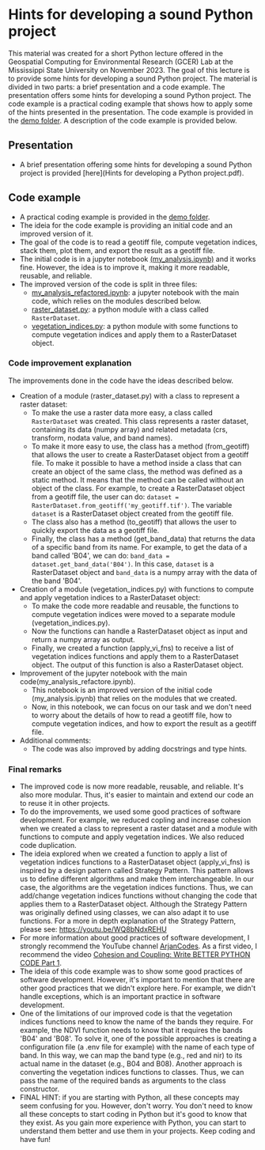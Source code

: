 # Hints for developing a sound Python project

This material was created for a short Python lecture offered in the Geospatial Computing for Environmental Research (GCER) Lab at the Mississippi State University on November 2023. The goal of this lecture is to provide some hints for developing a sound Python project. The material is divided in two parts: a brief presentation and a code example. The presentation offers some hints for developing a sound Python project. The code example is a practical coding example that shows how to apply some of the hints presented in the presentation. The code example is provided in the [demo folder](demo/). A description of the code example is provided below.

## Presentation
- A brief presentation offering some hints for developing a sound Python project is provided [here](Hints for developing a Python project.pdf).
## Code example
- A practical coding example is provided in the [demo folder](demo/).
- The ideia for the code example is providing an initial code and an improved version of it.
- The goal of the code is to read a geotiff file, compute vegetation indices, stack them, plot them, and export the result as a geotiff file.
- The initial code is in a jupyter notebook [(my_analysis.ipynb)](demo/my_analysis.ipynb) and it works fine. However, the idea is to improve it, making it more readable, reusable, and reliable.
- The improved version of the code is split in three files:
  - [my_analysis_refactored.ipynb](demo/my_analysis_refactored.ipynb): a jupyter notebook with the main code, which relies on the modules described below.
  - [raster_dataset.py](demo/raster_dataset.py): a python module with a class called `RasterDataset`.
  - [vegetation_indices.py](demo/vegetation_indices.py): a python module with some functions to compute vegetation indices and apply them to a RasterDataset object.

### Code improvement explanation
The improvements done in the code have the ideas described below.
- Creation of a module (raster_dataset.py) with a class to represent a raster dataset:
    - To make the use a raster data more easy, a class called `RasterDataset` was created. This class represents a raster dataset, containing its data (numpy array) and related metadata (crs, transform, nodata value, and band names).
    - To make it more easy to use, the class has a method (from_geotiff) that allows the user to create a RasterDataset object from a geotiff file. To make it possible to have a method inside a class that can create an object of the same class, the method was defined as a static method. It means that the method can be called without an object of the class. For example, to create a RasterDataset object from a geotiff file, the user can do:
    `dataset = RasterDataset.from_geotiff('my_geotiff.tif')`. The variable `dataset` is a RasterDataset object created from the geotiff file.
    - The class also has a method (to_geotiff) that allows the user to quickly export the data as a geotiff file.
    - Finally, the class has a method (get_band_data) that returns the data of a specific band from its name. For example, to get the data of a band called 'B04', we can do: `band_data = dataset.get_band_data('B04')`. In this case, `dataset` is a RasterDataset object and `band_data` is a numpy array with the data of the band 'B04'.
- Creation of a module (vegetation_indices.py) with functions to compute and apply vegetation indices to a RasterDataset object:
    - To make the code more readable and reusable, the functions to compute vegetation indices were moved to a separate module (vegetation_indices.py).
    - Now the functions can handle a RasterDataset object as input and return a numpy array as output.
    - Finally, we created a function (apply_vi_fns) to receive a list of vegetation indices functions and apply them to a RasterDataset object. The output of this function is also a RasterDataset object.
- Improvement of the jupyter notebook with the main code(my_analysis_refactore.ipynb).
    - This notebook is an improved version of the initial code (my_analysis.ipynb) that relies on the modules that we created.
    - Now, in this notebook, we can focus on our task and we don't need to worry about the details of how to read a geotiff file, how to compute vegetation indices, and how to export the result as a geotiff file.
- Additional comments:
    - The code was also improved by adding docstrings and type hints.

### Final remarks
- The improved code is now more readable, reusable, and reliable. It's also more modular. Thus, it's easier to maintain and extend our code an to reuse it in other projects.
- To do the improvements, we used some good practices of software development. For example, we reduced copling and increase cohesion when we created a class to represent a raster dataset and a module with functions to compute and apply vegetation indices. We also reduced code duplication.
- The ideia explored when we created a function to apply a list of vegetation indices functions to a RasterDataset object (apply_vi_fns) is inspired by a design pattern called Strategy Pattern. This pattern allows us to define different algorithms and make them interchangeable. In our case, the algorithms are the vegetation indices functions. Thus, we can add/change vegetation indices functions without changing the code that applies them to a RasterDataset object. Although the Strategy Pattern was originally defined using classes, we can also adapt it to use functions. For a more in depth explanation of the Strategy Pattern, please see: https://youtu.be/WQ8bNdxREHU
- For more information about good practices of software development, I strongly recommend the YouTube channel [ArjanCodes](https://www.youtube.com/@ArjanCodes). As a first video, I recommend the video [Cohesion and Coupling: Write BETTER PYTHON CODE Part 1](https://youtu.be/eiDyK_ofPPM).
- The ideia of this code example was to show some good practices of software development. However, it's important to mention that there are other good practices that we didn't explore here. For example, we didn't handle exceptions, which is an important practice in software development.
- One of the limitations of our improved code is that the vegetation indices functions need to know the name of the bands they require. For example, the NDVI function needs to know that it requires the bands 'B04' and 'B08'. To solve it, one of the possible approaches is creating a configuration file (a .env file for example) with the name of each type of band. In this way, we can map the band type (e.g., red and nir) to its actual name in the dataset (e.g., B04 and B08). Another approach is converting the vegetation indices functions to classes. Thus, we can pass the name of the required bands as arguments to the class constructor.
- FINAL HINT: if you are starting with Python, all these concepts may seem confusing for you. However, don't worry. You don't need to know all these concepts to start coding in Python but it's good to know that they exist. As you gain more experience with Python, you can start to understand them better and use them in your projects. Keep coding and have fun!